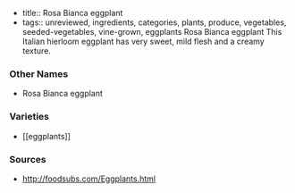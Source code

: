 - title:: Rosa Bianca eggplant
- tags:: unreviewed, ingredients, categories, plants, produce, vegetables, seeded-vegetables, vine-grown, eggplants
Rosa Bianca eggplant This Italian hierloom eggplant has very sweet, mild flesh and a creamy texture.

### Other Names

* Rosa Bianca eggplant

### Varieties

* [[eggplants]]

### Sources
* http://foodsubs.com/Eggplants.html
